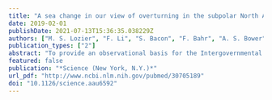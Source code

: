 ```yaml
---
title: "A sea change in our view of overturning in the subpolar North Atlantic."
date: 2019-02-01
publishDate: 2021-07-13T15:36:35.038229Z
authors: ["M. S. Lozier", "F. Li", "S. Bacon", "F. Bahr", "A. S. Bower", "S. A. Cunningham", "M. F. de Jong", "L. de Steur", "B. DeYoung", "J. Fischer", "S. F. Gary", "B. J. W. Greenan", "N. P. Holliday", "A. Houk", "L. Houpert", "M. E. Inall", "W. E. Johns", "H. L. Johnson", "C. Johnson", "J. Karstensen", "G. Koman", "I. A. Le Bras", "X. Lin", "N. Mackay", "D. P. Marshall", "H. Mercier", "M. Oltmanns", "R. S. Pickart", "A. L. Ramsey", "D. Rayner", "F. Straneo", "V. Thierry", "D. J. Torres", "R. G. Williams", "C. Wilson", "J. Yang", "I. Yashayaev", "J. Zhao"]
publication_types: ["2"]
abstract: "To provide an observational basis for the Intergovernmental Panel on Climate Change projections of a slowing Atlantic meridional overturning circulation (MOC) in the 21st century, the Overturning in the Subpolar North Atlantic Program (OSNAP) observing system was launched in the summer of 2014. The first 21-month record reveals a highly variable overturning circulation responsible for the majority of the heat and freshwater transport across the OSNAP line. In a departure from the prevailing view that changes in deep water formation in the Labrador Sea dominate MOC variability, these results suggest that the conversion of warm, salty, shallow Atlantic waters into colder, fresher, deep waters that move southward in the Irminger and Iceland basins is largely responsible for overturning and its variability in the subpolar basin."
featured: false
publication: "*Science (New York, N.Y.)*"
url_pdf: "http://www.ncbi.nlm.nih.gov/pubmed/30705189"
doi: "10.1126/science.aau6592"
---
```


